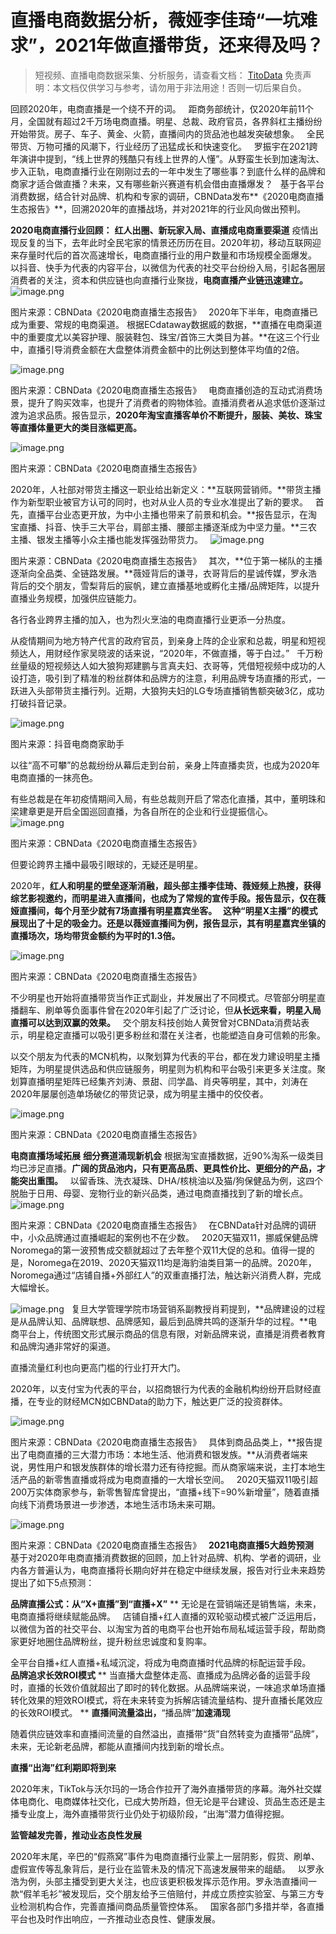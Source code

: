 # 直播电商数据分析，薇娅李佳琦“一坑难求”，2021年做直播带货，还来得及吗？


>
> 短视频、直播电商数据采集、分析服务，请查看文档： [TitoData](https://www.titodata.com?from=douyinarticle)
> 免责声明：本文档仅供学习与参考，请勿用于非法用途！否则一切后果自负。
> 



回顾2020年，电商直播是一个绕不开的词。
 
距商务部统计，仅2020年前11个月，全国就有超过2千万场电商直播。明星、总裁、政府官员，各界斜杠主播纷纷开始带货。房子、车子、黄金、火箭，直播间内的货品池也越发突破想象。
 
全民带货、万物可播的风潮下，行业经历了迅猛成长和快速变化。
 
罗振宇在2021跨年演讲中提到，“线上世界的残酷只有线上世界的人懂”。从野蛮生长到加速淘汰、步入正轨，电商直播行业在刚刚过去的一年中发生了哪些事？到底什么样的品牌和商家才适合做直播？未来，又有哪些新兴赛道有机会借由直播爆发？
 
基于各平台消费数据，结合针对品牌、机构和专家的调研，CBNData发布**《2020电商直播生态报告》**，回溯2020年的直播战场，并对2021年的行业风向做出预判。




**2020电商直播行业回顾：**
**红人出圈、新玩家入局、直播成电商重要渠道**
疫情出现反复的当下，去年此时全民宅家的情景还历历在目。2020年初，移动互联网迎来存量时代后的首次高速增长，电商直播行业的用户数量和市场规模全面爆发。
 
以抖音、快手为代表的内容平台，以微信为代表的社交平台纷纷入局，引起各圈层消费者的关注，资本和供应链也向直播行业聚拢，**电商直播产业链迅速建立。**
 
![image.png](https://cdn.nlark.com/yuque/0/2021/png/97322/1614396723516-837e1155-5e59-43d4-a867-7af049d0e99b.png#align=left&display=inline&height=303&margin=%5Bobject%20Object%5D&name=image.png&originHeight=606&originWidth=1080&size=491128&status=done&style=none&width=540)

图片来源：CBNData《2020电商直播生态报告》
 
2020年下半年，电商直播已成为重要、常规的电商渠道。
根据ECdataway数据威的数据，**直播在电商渠道中的重要度尤以美容护理、服装鞋包、珠宝/首饰三大类目为甚。**在这三个行业中，直播引导消费金额在大盘整体消费金额中的比例达到整体平均值的2倍。


![image.png](https://cdn.nlark.com/yuque/0/2021/png/97322/1614396731195-d3cc1629-bce4-485b-94e3-145a93001f74.png#align=left&display=inline&height=306&margin=%5Bobject%20Object%5D&name=image.png&originHeight=613&originWidth=1080&size=274832&status=done&style=none&width=540)

图片来源：CBNData《2020电商直播生态报告》
 
电商直播创造的互动式消费场景，提升了购买效率，也提升了消费者的购物体验。直播消费者从追求低价逐渐过渡为追求品质。报告显示，**2020年淘宝直播客单价不断提升，服装、美妆、珠宝等直播体量更大的类目涨幅更高。**


![image.png](https://cdn.nlark.com/yuque/0/2021/png/97322/1614396739173-b5e558e5-80a5-4294-8ed3-51fda7d9314f.png#align=left&display=inline&height=302&margin=%5Bobject%20Object%5D&name=image.png&originHeight=603&originWidth=1080&size=277479&status=done&style=none&width=540)

图片来源：CBNData《2020电商直播生态报告》


2020年，人社部对带货主播这一职业给出新定义：**互联网营销师。**带货主播作为新型职业被官方认可的同时，也对从业人员的专业水准提出了新的要求。
 
首先，直播平台业态更开放，为中小主播也带来了前景和机会。**报告显示，在淘宝直播、抖音、快手三大平台，肩部主播、腰部主播逐渐成为中坚力量。**三农主播、银发主播等小众主播也能发挥强劲带货力。
 
![image.png](https://cdn.nlark.com/yuque/0/2021/png/97322/1614396747398-37f56244-9be8-40a5-9fc4-b2351ada676b.png#align=left&display=inline&height=298&margin=%5Bobject%20Object%5D&name=image.png&originHeight=596&originWidth=1080&size=421650&status=done&style=none&width=540)

图片来源：CBNData《2020电商直播生态报告》
 
其次，**位于第一梯队的主播逐渐向全品类、全链路发展。**薇娅背后的谦寻，衣哥背后的星诚传媒，罗永浩背后的交个朋友，雪梨背后的宸帆，建立直播基地或孵化主播/品牌矩阵，以提升直播业务规模，加强供应链能力。


各行各业跨界主播的加入，也为烈火烹油的电商直播行业更添一分热度。


从疫情期间为地方特产代言的政府官员，到亲身上阵的企业家和总裁，明星和短视频达人，用财经作家吴晓波的话来说，“2020年，不做直播，等于白过。”
 
千万粉丝量级的短视频达人如大狼狗郑建鹏与言真夫妇、衣哥等，凭借短视频中成功的人设打造，吸引到了精准的粉丝群体和品牌方的注意，利用品牌专场直播的形式，一跃进入头部带货主播行列。近期，大狼狗夫妇的LG专场直播销售额突破3亿，成功打破抖音记录。


![image.png](https://cdn.nlark.com/yuque/0/2021/png/97322/1614396755619-48dfb0fa-a69e-4fe3-818b-6b1d628ea56c.png#align=left&display=inline&height=570&margin=%5Bobject%20Object%5D&name=image.png&originHeight=1139&originWidth=1080&size=1610583&status=done&style=none&width=540)

图片来源：抖音电商商家助手


以往“高不可攀”的总裁纷纷从幕后走到台前，亲身上阵直播卖货，也成为2020年电商直播的一抹亮色。


有些总裁是在年初疫情期间入局，有些总裁则开启了常态化直播，其中，董明珠和梁建章更是开启全国巡回直播，为各自所在的企业和行业提振信心。
![image.png](https://cdn.nlark.com/yuque/0/2021/png/97322/1614396763424-966a4ceb-d1ad-40a4-9e30-5937d6312d82.png#align=left&display=inline&height=305&margin=%5Bobject%20Object%5D&name=image.png&originHeight=610&originWidth=1080&size=390466&status=done&style=none&width=540)

图片来源：CBNData《2020电商直播生态报告》


但要论跨界主播中最吸引眼球的，无疑还是明星。


2020年，**红人和明星的壁垒逐渐消融，**超头部主播李佳琦、薇娅频上热搜，获得综艺影视邀约，而明星进入直播间，也成为了常规的宣传手段。报告显示，仅在薇娅直播间，每个月至少就有7场直播有明星嘉宾坐客。
 
这种“明星X主播”的模式展现出了十足的吸金力。还是以薇娅直播间为例，报告显示，其**有明星嘉宾坐镇的直播场次，场均带货金额约为平时的1.3倍。**


![image.png](https://cdn.nlark.com/yuque/0/2021/png/97322/1614396770990-655c0294-73d5-4694-91be-3049843def26.png#align=left&display=inline&height=302&margin=%5Bobject%20Object%5D&name=image.png&originHeight=603&originWidth=1080&size=280230&status=done&style=none&width=540)

图片来源：CBNData《2020电商直播生态报告》


不少明星也开始将直播带货当作正式副业，并发展出了不同模式。尽管部分明星直播翻车、刷单等负面事件曾在2020年引起了广泛讨论，但**从长远来看，明星入局直播可以达到双赢的效果。**
 
交个朋友科技创始人黄贺曾对CBNData消费站表示，明星稳定直播可以吸引更多粉丝和潜在关注者，也能塑造自身可信赖的形象。


以交个朋友为代表的MCN机构，以聚划算为代表的平台，都在发力建设明星主播矩阵，为明星提供选品和供应链服务，明星则为机构和平台吸引来更多关注度。聚划算直播明星矩阵已经集齐刘涛、景甜、闫学晶、肖央等明星，其中，刘涛在2020年屡屡创造单场破亿的带货记录，成为明星主播中的佼佼者。


![image.png](https://cdn.nlark.com/yuque/0/2021/png/97322/1614396780324-bd47f76e-528b-482e-9147-95c2fa7c5f66.png#align=left&display=inline&height=297&margin=%5Bobject%20Object%5D&name=image.png&originHeight=593&originWidth=1080&size=429430&status=done&style=none&width=540)

图片来源：CBNData《2020电商直播生态报告》




**电商直播场域拓展**
**细分赛道涌现新机会**
根据淘宝直播数据，近90%淘系一级类目均已涉足直播。**广阔的货品池内，只有更高品质、更具性价比、更细分的产品，才能突出重围。**
 
以留香珠、洗衣凝珠、DHA/核桃油以及猫/狗保健品为例，这四个脱胎于日用、母婴、宠物行业的新兴品类，通过电商直播找到了新的增长点。
 
![image.png](https://cdn.nlark.com/yuque/0/2021/png/97322/1614396788642-57fcb593-e39c-482e-992a-7aaeb87d24c0.png#align=left&display=inline&height=301&margin=%5Bobject%20Object%5D&name=image.png&originHeight=601&originWidth=1080&size=437849&status=done&style=none&width=540)

图片来源：CBNData《2020电商直播生态报告》
 
在CBNData针对品牌的调研中，小众品牌通过直播崛起的案例也不在少数。
 
2020天猫双11，挪威保健品牌Noromega的第一波预售成交额就超过了去年整个双11大促的总和。值得一提的是，Noromega在2019、2020天猫双11均是海豹油类目第一的品牌。2020年，Noromega通过“店铺自播+外部红人”的双重直播打法，触达新兴消费人群，完成大幅增长。


![image.png](https://cdn.nlark.com/yuque/0/2021/png/97322/1614396796287-3569b727-0772-48d8-81f7-80666a1b3658.png#align=left&display=inline&height=345&margin=%5Bobject%20Object%5D&name=image.png&originHeight=690&originWidth=690&size=808280&status=done&style=none&width=345)
 
复旦大学管理学院市场营销系副教授肖莉提到，**品牌建设的过程是从品牌认知、品牌联想、品牌感知，最后到品牌共鸣的逐渐升华的过程。**电商平台上，传统图文形式展示商品的信息有限，对新品牌来说，直播是消费者教育和品牌沟通非常好的渠道。

直播流量红利也向更高门槛的行业打开大门。


2020年，以支付宝为代表的平台，以招商银行为代表的金融机构纷纷开启财经直播，在专业的财经MCN如CBNData的助力下，触达更广泛的投资群体。


![image.png](https://cdn.nlark.com/yuque/0/2021/png/97322/1614396803876-e136f847-b85f-4c61-b361-edd3c08a2ad7.png#align=left&display=inline&height=304&margin=%5Bobject%20Object%5D&name=image.png&originHeight=608&originWidth=1080&size=484995&status=done&style=none&width=540)

图片来源：CBNData《2020电商直播生态报告》
 
具体到商品品类上，**报告提出了电商直播的三大潜力市场：本地生活、他消费和银发族。**从消费者端来说，男性用户和银发族群体的增长潜力还有待挖掘。而从商家端来说，主打本地生活产品的新零售直播或将成为电商直播的一大增长空间。
 
2020天猫双11吸引超200万实体商家参与，新零售智库曾提出，“直播+线下=90%新增量”，随着直播向线下消费场景进一步渗透，本地生活市场未来可期。


![image.png](https://cdn.nlark.com/yuque/0/2021/png/97322/1614396811303-0641a32e-a12c-43a3-9fd9-6699f319257d.png#align=left&display=inline&height=304&margin=%5Bobject%20Object%5D&name=image.png&originHeight=607&originWidth=1080&size=393116&status=done&style=none&width=540)

图片来源：CBNData《2020电商直播生态报告》
 
**2021电商直播5大趋势预测**
 
基于对2020年电商直播消费数据的回顾，加上针对品牌、机构、学者的调研，业内各方普遍认为，电商直播将长期向好并在稳定中继续发展，报告对行业未来趋势提出了如下5点预测：

**品牌直播公式：从“X+直播”到“直播+X”**
**
无论是在营销端还是销售端，未来，电商直播将继续赋能品牌。
 
店铺自播+红人直播的双轮驱动模式被广泛运用后，以微信为首的社交平台、以淘宝为首的电商平台也开始布局私域运营手段，帮助商家更好地圈住品牌粉丝，提升粉丝忠诚度和复购率。


全平台自播+红人直播+私域沉淀，将成为电商直播时代品牌的标配运营手段。
 
**品牌追求长效ROI模式**
**
当直播大盘整体走高、直播成为品牌必备的运营手段时，直播的长效价值就超出了即时的转化数据。从品牌端来说，一味追求单场直播转化效果的短效ROI模式，将在未来转变为拆解店铺流量结构、提升直播长尾效应的长效ROI模式。
**
**直播间流量溢出，**“播品牌”**加速涌现**


随着供应链效率和直播间流量的自然溢出，直播带“货”自然转变为直播带“品牌”，未来，无论新老品牌，都能从直播间内找到新的增长点。

**直播“出海”红利期即将到来**


2020年末，TikTok与沃尔玛的一场合作拉开了海外直播带货的序幕。海外社交媒体电商化、电商媒体社交化，已成大势所趋，但无论是平台建设、货品生态还是主播专业度上，海外直播带货行业仍处于初级阶段，“出海”潜力值得挖掘。

**监管越发完善，推动业态良性发展**

2020年末尾，辛巴的“假燕窝”事件为电商直播行业蒙上一层阴影，假货、刷单、虚假宣传等乱象背后，是行业在监管未及的情况下高速发展带来的龃龉。
 
以罗永浩为例，头部主播受到更大关注，也应该更积极发挥示范作用。罗永浩直播间一款“假羊毛衫”被发现后，交个朋友给予三倍赔付，并成立质控实验室、与第三方专业检测机构合作，完善直播间商品质量管控体系。
 
国家各部门多措并举，各直播平台也及时作出响应，一齐推动业态良性、健康发展。
